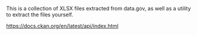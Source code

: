 This is a collection of XLSX files extracted from data.gov, as well as a utility to extract the files yourself.

https://docs.ckan.org/en/latest/api/index.html
